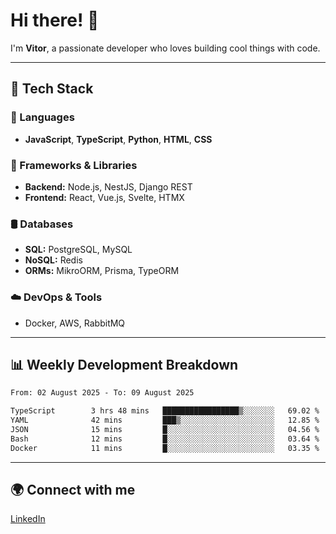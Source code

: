 
# Hi there! 👋

I'm **Vitor**, a passionate developer who loves building cool things with code.

---
## 🔧 Tech Stack

### 📌 Languages
- **JavaScript**, **TypeScript**, **Python**, **HTML**, **CSS**

### 🚀 Frameworks & Libraries
- **Backend:** Node.js, NestJS, Django REST
- **Frontend:** React, Vue.js, Svelte, HTMX

### 🛢️ Databases
- **SQL:** PostgreSQL, MySQL
- **NoSQL:** Redis
- **ORMs:** MikroORM, Prisma, TypeORM

### ☁️ DevOps & Tools
- Docker, AWS, RabbitMQ

---
## 📊 Weekly Development Breakdown

<!--START_SECTION:waka-->

```txt
From: 02 August 2025 - To: 09 August 2025

TypeScript        3 hrs 48 mins   █████████████████▒░░░░░░░   69.02 %
YAML              42 mins         ███▒░░░░░░░░░░░░░░░░░░░░░   12.85 %
JSON              15 mins         █░░░░░░░░░░░░░░░░░░░░░░░░   04.56 %
Bash              12 mins         █░░░░░░░░░░░░░░░░░░░░░░░░   03.64 %
Docker            11 mins         █░░░░░░░░░░░░░░░░░░░░░░░░   03.35 %
```

<!--END_SECTION:waka-->

---
## 🌍 Connect with me
[LinkedIn](https://www.linkedin.com/in/vitorlc)
